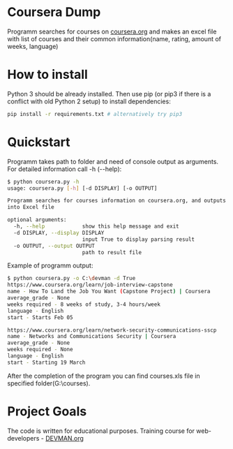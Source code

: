 # Coursera Dump

Programm searches for courses on [coursera.org](https://www.coursera.org) and makes an excel file with list of courses and their common information(name, rating, amount of weeks, language)

# How to install

Python 3 should be already installed. Then use pip (or pip3 if there is a conflict with old Python 2 setup) to install dependencies:

```bash
pip install -r requirements.txt # alternatively try pip3
```

# Quickstart

Programm takes path to folder and need of console output as arguments. For detailed information call -h (--help):

```bash
$ python coursera.py -h
usage: coursera.py [-h] [-d DISPLAY] [-o OUTPUT]

Programm searches for courses information on coursera.org, and outputs them
into Excel file

optional arguments:
  -h, --help            show this help message and exit
  -d DISPLAY, --display DISPLAY
                        input True to display parsing result
  -o OUTPUT, --output OUTPUT
                        path to result file
```

Example of programm output:
```bash
$ python coursera.py -o C:\devman -d True
https://www.coursera.org/learn/job-interview-capstone
name - How To Land the Job You Want (Capstone Project) | Coursera
average_grade - None
weeks required - 8 weeks of study, 3-4 hours/week
language - English
start - Starts Feb 05

https://www.coursera.org/learn/network-security-communications-sscp
name - Networks and Communications Security | Coursera
average_grade - None
weeks required - None
language - English
start - Starting 19 March
```

After the completion of the program you can find courses.xls file in specified folder(G:\courses).

# Project Goals

The code is written for educational purposes. Training course for web-developers - [DEVMAN.org](https://devman.org)

